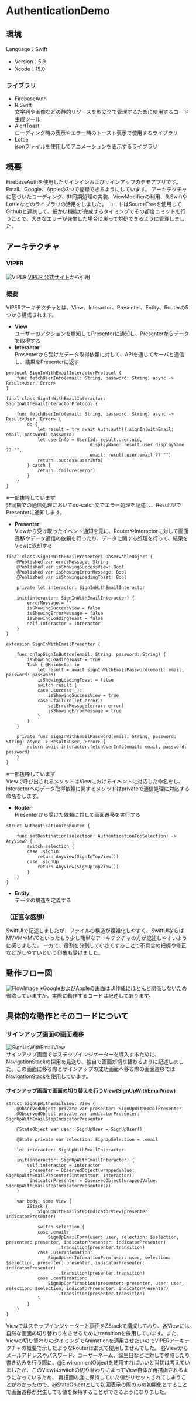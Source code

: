 # AuthenticationDemo
## 環境
Language：Swift
- Version：5.9
- Xcode：15.0
### ライブラリ
- FirebaseAuth
- R.Swift  
文字列や画像などの静的リソースを型安全で管理するために使用するコード生成ツール
- AlertToast  
ローディング時の表示やエラー時のトースト表示で使用するライブラリ
- Lottie  
jsonファイルを使用してアニメーションを表示するライブラリ
## 概要
FirebaseAuthを使用したサインインおよびサインアップのデモアプリです。Email、Google、Appleの3つで登録できるようにしています。
アーキテクチャに基づいたコーディング、非同期処理の実装、ViewModifierの利用、R.SwiftやLottieなどのライブラリの活用をしました。
コードはSourceTreeを使用してGithubと連携して、細かい機能が完成するタイミングでその都度コミットを行うことで、大きなエラーが発生した場合に戻って対処できるように管理しました。
## アーキテクチャ
### VIPER
![VIPER](https://github.com/KaitoSeita/AuthenticationDemoApp/assets/113151647/c8d9cac7-6161-4cae-99af-9ec45b10d091)
[VIPER 公式サイト](https://cheesecakelabs.com/blog/ios-project-architecture-using-viper/)から引用
### 概要
VIPERアーキテクチャとは、View、Interactor、Presenter、Entity、Routerの5つから構成されます。
- **View**  
ユーザーのアクションを検知してPresenterに通知し、Presenterからデータを取得する
- **Interactor**  
Presenterから受けたデータ取得依頼に対して、APIを通じてサーバと通信し、結果をPresenterに返す
```
protocol SignInWithEmailInteractorProtocol {
    func fetchUserInfo(email: String, password: String) async -> Result<User, Error>
}

final class SignInWithEmailInteractor: SignInWithEmailInteractorProtocol {
    
    func fetchUserInfo(email: String, password: String) async -> Result<User, Error> {
        do {
            let result = try await Auth.auth().signIn(withEmail: email, password: password)
            let userInfo = User(id: result.user.uid,
                                displayName: result.user.displayName ?? "",
                                email: result.user.email ?? "")
            return .success(userInfo)
        } catch {
            return .failure(error)
        }
    }
}
```
※一部抜粋しています  
非同期での通信処理においてdo-catch文でエラー処理を記述し、Result型でPresenterに通知します。
- **Presenter**  
Viewから受け取ったイベント通知を元に、RouterやInteractorに対して画面遷移やデータ通信の依頼を行ったり、データに関する処理を行って、結果をViewに返却する
```
final class SignInWithEmailPresenter: ObservableObject {
    @Published var errorMessage: String
    @Published var isShowingSuccessView: Bool
    @Published var isShowingErrorMessage: Bool
    @Published var isShowingLoadingToast: Bool
    
    private let interactor: SignInWithEmailInteractor
    
    init(interactor: SignInWithEmailInteractor) {
        errorMessage = ""
        isShowingSuccessView = false
        isShowingErrorMessage = false
        isShowingLoadingToast = false
        self.interactor = interactor
    }
}

extension SignInWithEmailPresenter {

    func onTapSignInButton(email: String, password: String) {
        isShowingLoadingToast = true
        Task { @MainActor in
            let result = await signInWithEmailPassword(email: email, password: password)
            isShowingLoadingToast = false
            switch result {
            case .success(_):
                isShowingSuccessView = true
            case .failure(let error):
                setErrorMessage(error: error)
                isShowingErrorMessage = true
            }
        }
    }

    private func signInWithEmailPassword(email: String, password: String) async -> Result<User, Error> {
        return await interactor.fetchUserInfo(email: email, password: password)
    }
}
```
※一部抜粋しています  
Viewで呼び出されるメソッドはViewにおけるイベントに対応した命名をし、Interactorへのデータ取得依頼に関するメソッドはprivateで通信処理に対応する命名をします。
- **Router**  
Presenterから受けた依頼に対して画面遷移を実行する
```
struct AuthenticationTopRouter {

    func setDestination(selection: AuthenticationTopSelection) -> AnyView? {
        switch selection {
        case .signIn:
            return AnyView(SignInTopView())
        case .signUp:
            return AnyView(SignUpTopView())
        }
    }
}
```
- **Entity**  
データの構造を定義する
### （正直な感想）
SwiftUIで記述しましたが、ファイルの構造が複雑化しやすく、SwiftUIならばMVVMやMVCといったもう少し簡単なアーキテクチャの方が記述しやすいように感じました。
一方で、役割を分割して小さくすることで不具合の把握や修正などがしやすいという印象も受けました。
## 動作フロー図
![FlowImage](https://github.com/KaitoSeita/AuthenticationDemoApp/assets/113151647/6d4ca559-f29e-46ec-af81-a6caa69f3472)
※GoogleおよびAppleの画面はUI作成にほとんど関係しないため省略していますが、実際に動作するコードは記述してあります。
## 具体的な動作とそのコードについて
### サインアップ画面の画面遷移
![SignUpWithEmailView](https://github.com/KaitoSeita/AuthenticationDemoApp/assets/113151647/05f21b28-eeba-4fc9-b1ff-e88600ce02dd)  
サインアップ画面ではステップインジケーターを導入するために、NavigationStackの採用を見送り、独自で画面が切り替わるように記述しました。この画面に移る際とサインアップの成功画面へ移る際の画面遷移ではNavigationStackを使用しています。
#### サインアップ画面で画面の切り替えを行うView(SignUpWithEmailView)
```
struct SignUpWithEmailView: View {
    @ObservedObject private var presenter: SignUpWithEmailPresenter
    @ObservedObject private var indicatorPresenter: SignUpWithEmailStepIndicatorPresenter
    
    @StateObject var user: SignUpUser = SignUpUser()
    
    @State private var selection: SignUpSelection = .email
    
    let interactor: SignUpWithEmailInteractor

    init(interactor: SignUpWithEmailInteractor) {
        self.interactor = interactor
        _presenter = ObservedObject(wrappedValue: SignUpWithEmailPresenter(interactor: interactor))
        _indicatorPresenter = ObservedObject(wrappedValue: SignUpWithEmailStepIndicatorPresenter())
    }
    
    var body: some View {
        ZStack {
            SignUpWithEmailStepIndicatorView(presenter: indicatorPresenter)
            
            switch selection {
            case .email:
                SignUpEmailForm(user: user, selection: $selection, presenter: presenter, indicatorPresenter: indicatorPresenter)
                    .transition(presenter.transition)
            case .userInfomation:
                SignUpUserInfomationForm(user: user, selection: $selection, presenter: presenter, indicatorPresenter: indicatorPresenter)
                    .transition(presenter.transition)
            case .confirmation:
                SignUpConfirmation(presenter: presenter, user: user, selection: $selection, indicatorPresenter: indicatorPresenter)
                    .transition(presenter.transition)
            }
        }
    }
}
```
Viewではステップインジケーターと画面をZStackで構成しており、各Viewには自然な画面の切り替わりをさせるためにtransitionを採用しています。また、Viewの切り替わりのタイミングでAnimationを適用させたいのでVIPERアーキテクチャの概要で示したようなRouterはあえて使用しませんでした。
各Viewからメールアドレスやパスワード、ユーザーネーム、誕生日などに対して参照したり書き込みを行う際に、@EnvironmentObjectを使用すればいいと当初は考えていましたが、このViewはswitchの切り替わりによってView自体が再描画されるようになっているため、
再描画の度に保持していた値がリセットされてしまうことがわかったので、@StateObjectとして初回表示の際のみの初期化とすることで画面遷移が発生しても値を保持することができるようになりました。
#### 
